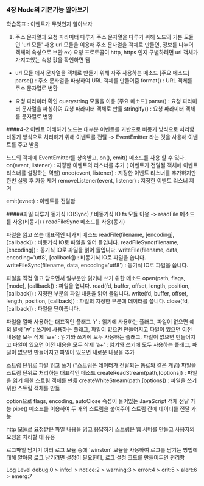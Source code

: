 ### 4장 Node의 기본기능 알아보기
학습목표 : 이벤트가 무엇인지 알아보자
1. 주소 문자열과 요청 파라미터 다루기
주소 문자열을 다루기 위해 노드의 기본 모듈인 'url 모듈' 사용
url 모듈을 이용해 주소 문자열을 객체로 만들면, 정보를 나누어 객체의 속성으로 보관
ex) 요청 프로토콜이 http, https 인지 구별하려면 url 객체가 가지고있는 속성 값을 확인하면 됌

* url 모듈
에서 문자열을 객체로 만들기 위해 자주 사용하는 메소드
[주요 메소드]
parse() : 주소 문자열을 파싱하여 URL 객체를 만들어줌
format() : URL 객체를 주소 문자열로 변환

* 요청 파라미터 확인
querystring 모듈을 이용
[주요 메소드]
parse() : 요청 파라미터 문자열을 파싱하여 요청 파라미터 객체로 만듦
stringify() : 요청 파라미터 객체를 문자열로 변환

####4-2 이벤트 이해하기
노드는 대부분 이벤트를 기반으로 비동기 방식으로 처리함
비동기 방식으로 처리하기 위해 이벤트를 전달 -> EventEmitter 라는 것을 사용해 이벤트를 주고 받음

노드의 객체에 EventEmitter를 상속받고, on(), emit() 메소드를 사용 할 수 있다.
on(event, listener) : 지정한 이벤트의 리스너를 추가 ( 이벤트가 전달될 객체에 이벤트 리스너를 설정하는 역할)
once(event, listener) : 지정한 이벤트 리스너를 추가하지만 한번 실행 후 자동 제거 
removeListener(event, listener) : 지정한 이벤트 리스너 제거

emit(evnet) : 이벤트를 전달함

#####파일 다루기
동기식 IO(Sync) / 비동기식 IO
fs 모듈 이용 -> readFile 메소드를 사용(비동기) / readFileSync 메소드를 사용(동기)

파일을 읽고 쓰는 대표적인 네가지 메소드
readFile(filename, [encoding], [callback]) : 비동기식 IO로 파일을 읽어 들입니다.
readFileSync(filename, [encoding]) : 동기식 IO로 파일을 읽어 들입니다.
writeFile(filename, data, encoding='utf8', [callback]) : 비동기식 IO로 파일을 씁니다.
writeFileSync(filename, data, encoding='utf8') : 동기식 IO로 파일을 씁니다.

파일을 직접 열고 닫으면서 일부분만 읽거나 쓰기 위한 메소드
open(path, flags, [mode], [callback]) : 파일을 엽니다.
read(fd, buffer, offset, length, position, [callback]) : 지정한 부분의 파일 내용을 읽어 들입니다.
write(fd, buffer, offset, length, position, [callback]) : 파일의 지정한 부분에 데이터를 씁니다.
close(fd, [callback]) : 파일을 닫아줍니다.

파일을 열때 사용하는 대표적인 플래그
'r' : 읽기에 사용하는 플래그, 파일이 없으면 예외 발생
'w' : 쓰기에 사용하는 플래그, 파일이 없으면 만들어지고 파일이 있으면 이전 내용을 모두 삭제
'w+' : 읽기와 쓰기에 모두 사용하는 플래그, 파일이 없으면 만들어지고 파일이 있으면 이전 내용을 모두 삭제
'a+' : 읽기와 쓰기에 모두 사용하는 플래그, 파일이 없으면 만들어지고 파일이 있으면 새로운 내용을 추가

스트림 단위로 파일 읽고 쓰기 (*스트림은 데이터가 전달되는 통로와 같은 개념)
파일을 스트림 단위로 처리하는 대표적인 메소드
createReadStream(path,[options]) : 파일을 읽기 위한 스트림 객체를 만듦
createWhiteStream(path,[options]) : 파일을 쓰기 위한 스트림 객체를 만듦

option으로 flags, encoding, autoClose 속성이 들어있는 JavaScript 객체 전달 가능
pipe() 메소드를 이용하여 두 개의 스트림을 붙여주어 스트림 간에 데이터를 전달 가능

http 모듈로 요청받은 파일 내용을 읽고 응답하기
스트림은 웹 서버를 만들고 사용자의 요청을 처리할 대 유용

로그파일 남기기
여러 로그 모듈 중에 'winston' 모듈을 사용하여 로그를 남기는 방법에 대해 알아봄
로그 남기려면 설정이 필요한데, 로그 설정 코드를 만들어두면 편리함

Log Level
debug:0 > info:1 > notice:2 > warning:3 > error:4 > crit:5 > alert:6 > emerg:7






